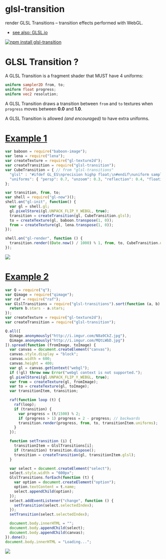 # glsl-transition
render GLSL Transitions – transition effects performed with WebGL.

- [see also: GLSL.io](http://glsl.io/)

[![npm install glsl-transition](https://nodei.co/npm/glsl-transition.png)](http://npmjs.org/package/glsl-transition)

# GLSL Transition ?

A GLSL Transition is a fragment shader that MUST have 4 uniforms:
```glsl
uniform sampler2D from, to;
uniform float progress;
uniform vec2 resolution;
```

A GLSL Transition draws a transition between `from` and `to` textures
when `progress` moves between **0.0** and **1.0**.

A GLSL Transition is allowed *(and encouraged)* to have extra uniforms.

# [Example 1](http://glslio.github.io/glsl-transition/examples/1/)

```javascript
var baboon = require("baboon-image");
var lena = require("lena");
var createTexture = require("gl-texture2d");
var createTransition = require("glsl-transition");
var CubeTransition = { // from "glsl-transitions"
  "glsl" : "#ifdef GL_ES\nprecision highp float;\n#endif\nuniform sampler2D from, to;\nuniform float progress;\nuniform vec2 resolution;\n\nuniform float persp;\nuniform float unzoom;\nuniform float reflection;\nuniform float floating;\n\nvec2 project (vec2 p) {\n  return p * vec2(1.0, -1.2) + vec2(0.0, -floating/100.);\n}\n\nbool inBounds (vec2 p) {\n  return all(lessThan(vec2(0.0), p)) && all(lessThan(p, vec2(1.0)));\n}\n\nvec4 bgColor (vec2 p, vec2 pfr, vec2 pto) {\n  vec4 c = vec4(0.0, 0.0, 0.0, 1.0);\n  pfr = project(pfr);\n  if (inBounds(pfr)) {\n    c += mix(vec4(0.0), texture2D(from, pfr), reflection * mix(1.0, 0.0, pfr.y));\n  }\n  pto = project(pto);\n  if (inBounds(pto)) {\n    c += mix(vec4(0.0), texture2D(to, pto), reflection * mix(1.0, 0.0, pto.y));\n  }\n  return c;\n}\n\n// p : the position\n// persp : the perspective in [ 0, 1 ]\n// center : the xcenter in [0, 1] \\ 0.5 excluded\nvec2 xskew (vec2 p, float persp, float center) {\n  float x = mix(p.x, 1.0-p.x, center);\n  return (\n    (\n      vec2( x, (p.y - 0.5*(1.0-persp) * x) / (1.0+(persp-1.0)*x) )\n      - vec2(0.5-distance(center, 0.5), 0.0)\n    )\n    * vec2(0.5 / distance(center, 0.5) * (center<0.5 ? 1.0 : -1.0), 1.0)\n    + vec2(center<0.5 ? 0.0 : 1.0, 0.0)\n  );\n}\n\nvoid main() {\n  vec2 op = gl_FragCoord.xy / resolution.xy;\n  float uz = unzoom * 2.0*(0.5-distance(0.5, progress));\n  vec2 p = -uz*0.5+(1.0+uz) * op;\n  vec2 fromP = xskew(\n    (p - vec2(progress, 0.0)) / vec2(1.0-progress, 1.0),\n    1.0-mix(progress, 0.0, persp),\n    0.0\n  );\n  vec2 toP = xskew(\n    p / vec2(progress, 1.0),\n    mix(pow(progress, 2.0), 1.0, persp),\n    1.0\n  );\n  if (inBounds(fromP)) {\n    gl_FragColor = texture2D(from, fromP);\n  }\n  else if (inBounds(toP)) {\n    gl_FragColor = texture2D(to, toP);\n  }\n  else {\n    gl_FragColor = bgColor(op, fromP, toP);\n  }\n}",
  "uniforms": { "persp": 0.7, "unzoom": 0.3, "reflection": 0.4, "floating": 3.0 }
};

var transition, from, to;
var shell = require("gl-now")();
shell.on("gl-init", function() {
  var gl = shell.gl;
  gl.pixelStorei(gl.UNPACK_FLIP_Y_WEBGL, true);
  transition = createTransition(gl, CubeTransition.glsl);
  to = createTexture(gl, baboon.transpose(1, 0));
  from = createTexture(gl, lena.transpose(1, 0));
});

shell.on("gl-render", function () {
  transition.render((Date.now() / 1000) % 1, from, to, CubeTransition.uniforms);
});
```

[![](http://i.imgur.com/rudrN7f.jpg)](http://glslio.github.io/glsl-transition/examples/1/)


# [Example 2](http://glslio.github.io/glsl-transition/examples/2/)

```javascript
var Q = require("q");
var Qimage = require("qimage");
var raf = require("raf");
var GlslTransitions = require("glsl-transitions").sort(function (a, b) {
  return b.stars - a.stars;
});
var createTexture = require("gl-texture2d");
var createTransition = require("glsl-transition");

Q.all([
  Qimage.anonymously("http://i.imgur.com/N8a9CkZ.jpg"),
  Qimage.anonymously("http://i.imgur.com/MQtLWbD.jpg")
]).spread(function (fromImage, toImage) {
  var canvas = document.createElement("canvas");
  canvas.style.display = "block";
  canvas.width = 600;
  canvas.height = 400;
  var gl = canvas.getContext("webgl");
  if (!gl) throw new Error("webgl context is not supported.");
  gl.pixelStorei(gl.UNPACK_FLIP_Y_WEBGL, true);
  var from = createTexture(gl, fromImage);
  var to = createTexture(gl, toImage);
  var transitionItem, transition;

  raf(function loop (t) {
    raf(loop);
    if (transition) {
      var progress = (t/1500) % 2;
      if (progress > 1) progress = 2 - progress; // backwards
      transition.render(progress, from, to, transitionItem.uniforms);
    }
  });

  function setTransition (i) {
    transitionItem = GlslTransitions[i];
    if (transition) transition.dispose();
    transition = createTransition(gl, transitionItem.glsl);
  }

  var select = document.createElement("select");
  select.style.width = "600px";
  GlslTransitions.forEach(function (t) {
    var option = document.createElement("option");
    option.textContent = t.name;
    select.appendChild(option);
  });
  select.addEventListener("change", function () {
    setTransition(select.selectedIndex);
  });
  setTransition(select.selectedIndex);

  document.body.innerHTML = "";
  document.body.appendChild(select);
  document.body.appendChild(canvas);
}).done();
document.body.innerHTML = "Loading...";
```

[![](http://i.imgur.com/xccLyN8.jpg)](http://glslio.github.io/glsl-transition/examples/2/)
